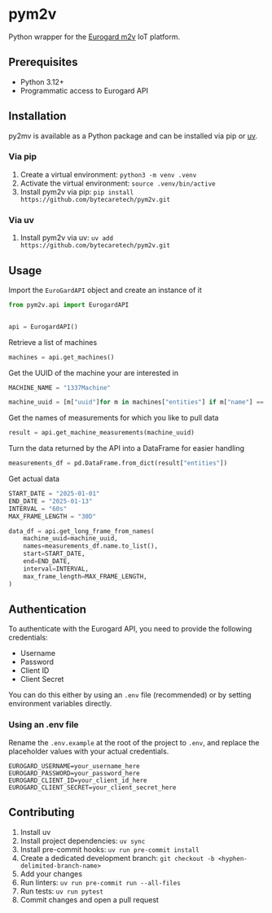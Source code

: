 # pym2v

Python wrapper for the [Eurogard m2v][1] IoT platform.

## Prerequisites

- Python 3.12+
- Programmatic access to Eurogard API

## Installation

py2mv is available as a Python package and can be installed via pip or [uv][2].

### Via pip

1. Create a virtual environment: `python3 -m venv .venv`
1. Activate the virtual environment: `source .venv/bin/active`
1. Install pym2v via pip: `pip install https://github.com/bytecaretech/pym2v.git`

### Via uv

1. Install pym2v via uv: `uv add https://github.com/bytecaretech/pym2v.git`

## Usage

Import the `EuroGardAPI` object and create an instance of it

```python
from pym2v.api import EurogardAPI


api = EurogardAPI()
```

Retrieve a list of machines

```python
machines = api.get_machines()
```

Get the UUID of the machine your are interested in

```python
MACHINE_NAME = "1337Machine"

machine_uuid = [m["uuid"]for m in machines["entities"] if m["name"] == MACHINE_NAME][0]
```

Get the names of measurements for which you like to pull data

```python
result = api.get_machine_measurements(machine_uuid)
```

Turn the data returned by the API into a DataFrame for easier handling

```python
measurements_df = pd.DataFrame.from_dict(result["entities"])
```

Get actual data

```python
START_DATE = "2025-01-01"
END_DATE = "2025-01-13"
INTERVAL = "60s"
MAX_FRAME_LENGTH = "30D"

data_df = api.get_long_frame_from_names(
    machine_uuid=machine_uuid,
    names=measurements_df.name.to_list(),
    start=START_DATE,
    end=END_DATE,
    interval=INTERVAL,
    max_frame_length=MAX_FRAME_LENGTH,
)
```

## Authentication

To authenticate with the Eurogard API, you need to provide the following credentials:

- Username
- Password
- Client ID
- Client Secret

You can do this either by using an `.env` file (recommended) or by setting environment variables directly.

### Using an .env file

Rename the `.env.example` at the root of the project to `.env`, and replace the placeholder values with your actual credentials.

```
EUROGARD_USERNAME=your_username_here
EUROGARD_PASSWORD=your_password_here
EUROGARD_CLIENT_ID=your_client_id_here
EUROGARD_CLIENT_SECRET=your_client_secret_here
```

## Contributing

1. Install uv
1. Install project dependencies: `uv sync`
1. Install pre-commit hooks: `uv run pre-commit install`
1. Create a dedicated development branch: `git checkout -b <hyphen-delimited-branch-name>`
1. Add your changes
1. Run linters: `uv run pre-commit run --all-files`
1. Run tests: `uv run pytest`
1. Commit changes and open a pull request


[1]: https://eurogard.de/software/m2v/
[2]: https://docs.astral.sh/uv/

